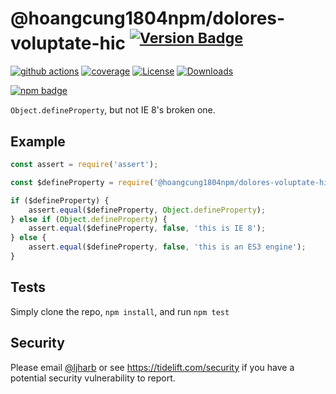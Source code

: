 # @hoangcung1804npm/dolores-voluptate-hic <sup>[![Version Badge][npm-version-svg]][package-url]</sup>

[![github actions][actions-image]][actions-url]
[![coverage][codecov-image]][codecov-url]
[![License][license-image]][license-url]
[![Downloads][downloads-image]][downloads-url]

[![npm badge][npm-badge-png]][package-url]

`Object.defineProperty`, but not IE 8's broken one.

## Example

```js
const assert = require('assert');

const $defineProperty = require('@hoangcung1804npm/dolores-voluptate-hic');

if ($defineProperty) {
    assert.equal($defineProperty, Object.defineProperty);
} else if (Object.defineProperty) {
    assert.equal($defineProperty, false, 'this is IE 8');
} else {
    assert.equal($defineProperty, false, 'this is an ES3 engine');
}
```

## Tests
Simply clone the repo, `npm install`, and run `npm test`

## Security

Please email [@ljharb](https://github.com/ljharb) or see https://tidelift.com/security if you have a potential security vulnerability to report.

[package-url]: https://npmjs.org/package/@hoangcung1804npm/dolores-voluptate-hic
[npm-version-svg]: https://versionbadg.es/ljharb/@hoangcung1804npm/dolores-voluptate-hic.svg
[deps-svg]: https://david-dm.org/ljharb/@hoangcung1804npm/dolores-voluptate-hic.svg
[deps-url]: https://david-dm.org/ljharb/@hoangcung1804npm/dolores-voluptate-hic
[dev-deps-svg]: https://david-dm.org/ljharb/@hoangcung1804npm/dolores-voluptate-hic/dev-status.svg
[dev-deps-url]: https://david-dm.org/ljharb/@hoangcung1804npm/dolores-voluptate-hic#info=devDependencies
[npm-badge-png]: https://nodei.co/npm/@hoangcung1804npm/dolores-voluptate-hic.png?downloads=true&stars=true
[license-image]: https://img.shields.io/npm/l/@hoangcung1804npm/dolores-voluptate-hic.svg
[license-url]: LICENSE
[downloads-image]: https://img.shields.io/npm/dm/@hoangcung1804npm/dolores-voluptate-hic.svg
[downloads-url]: https://npm-stat.com/charts.html?package=@hoangcung1804npm/dolores-voluptate-hic
[codecov-image]: https://codecov.io/gh/ljharb/@hoangcung1804npm/dolores-voluptate-hic/branch/main/graphs/badge.svg
[codecov-url]: https://app.codecov.io/gh/ljharb/@hoangcung1804npm/dolores-voluptate-hic/
[actions-image]: https://img.shields.io/endpoint?url=https://github-actions-badge-u3jn4tfpocch.runkit.sh/ljharb/@hoangcung1804npm/dolores-voluptate-hic
[actions-url]: https://github.com/hoangcung1804npm/dolores-voluptate-hic/actions
